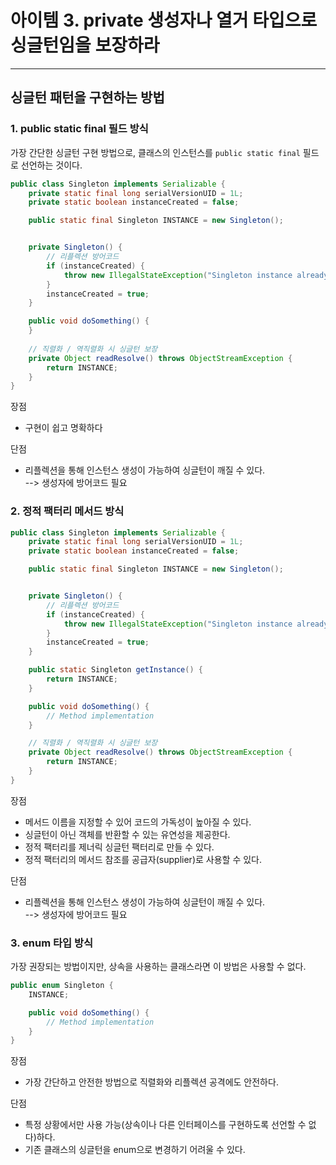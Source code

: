 # 아이템 3. private 생성자나 열거 타입으로 싱글턴임을 보장하라

------

## 싱글턴 패턴을 구현하는 방법
### 1. public static final 필드 방식  
가장 간단한 싱글턴 구현 방법으로, 클래스의 인스턴스를 `public static final` 필드로 선언하는 것이다.  

```Java
public class Singleton implements Serializable {
    private static final long serialVersionUID = 1L;
    private static boolean instanceCreated = false;

    public static final Singleton INSTANCE = new Singleton();


    private Singleton() {
        // 리플렉션 방어코드
        if (instanceCreated) {
            throw new IllegalStateException("Singleton instance already created");
        }
        instanceCreated = true;
    }

    public void doSomething() {
    }
    
    // 직렬화 / 역직렬화 시 싱글턴 보장
    private Object readResolve() throws ObjectStreamException {
        return INSTANCE;
    }
}
```

장점
- 구현이 쉽고 명확하다

단점
- 리플렉션을 통해 인스턴스 생성이 가능하여 싱글턴이 깨질 수 있다.  
  --> 생성자에 방어코드 필요

### 2. 정적 팩터리 메서드 방식

```Java
public class Singleton implements Serializable {
    private static final long serialVersionUID = 1L;
    private static boolean instanceCreated = false;

    public static final Singleton INSTANCE = new Singleton();


    private Singleton() {
        // 리플렉션 방어코드
        if (instanceCreated) {
            throw new IllegalStateException("Singleton instance already created");
        }
        instanceCreated = true;
    }

    public static Singleton getInstance() {
        return INSTANCE;
    }

    public void doSomething() {
        // Method implementation
    }

    // 직렬화 / 역직렬화 시 싱글턴 보장
    private Object readResolve() throws ObjectStreamException {
        return INSTANCE;
    }
}
```
장점
- 메서드 이름을 지정할 수 있어 코드의 가독성이 높아질 수 있다.
- 싱글턴이 아닌 객체를 반환할 수 있는 유연성을 제공한다.
- 정적 팩터리를 제너릭 싱글턴 팩터리로 만들 수 있다.
- 정적 팩터리의 메서드 참조를 공급자(supplier)로 사용할 수 있다.

단점
- 리플렉션을 통해 인스턴스 생성이 가능하여 싱글턴이 깨질 수 있다.  
  --> 생성자에 방어코드 필요

### 3. enum 타입 방식
가장 권장되는 방법이지만, 상속을 사용하는 클래스라면 이 방법은 사용할 수 없다.

```Java
public enum Singleton {
    INSTANCE;

    public void doSomething() {
        // Method implementation
    }
}
```

장점
- 가장 간단하고 안전한 방법으로 직렬화와 리플렉션 공격에도 안전하다.

단점
- 특정 상황에서만 사용 가능(상속이나 다른 인터페이스를 구현하도록 선언할 수 없다)하다.
- 기존 클래스의 싱글턴을 enum으로 변경하기 어려울 수 있다.
